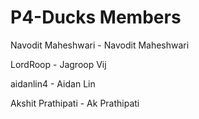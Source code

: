 # P4-Ducks Members
Navodit Maheshwari - Navodit Maheshwari

LordRoop - Jagroop Vij

aidanlin4 - Aidan Lin

Akshit Prathipati - Ak Prathipati
